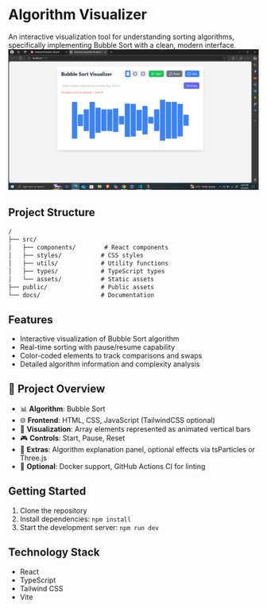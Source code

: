 # Algorithm Visualizer

An interactive visualization tool for understanding sorting algorithms, specifically implementing Bubble Sort with a clean, modern interface.![alt text](image.png)

## Project Structure

```
/
├── src/
│   ├── components/        # React components
│   ├── styles/           # CSS styles
│   ├── utils/            # Utility functions
│   ├── types/            # TypeScript types
│   └── assets/           # Static assets
├── public/               # Public assets
└── docs/                 # Documentation
```

## Features

- Interactive visualization of Bubble Sort algorithm
- Real-time sorting with pause/resume capability
- Color-coded elements to track comparisons and swaps
- Detailed algorithm information and complexity analysis

## 🚀 Project Overview

- 📊 **Algorithm**: Bubble Sort
- 🌐 **Frontend**: HTML, CSS, JavaScript (TailwindCSS optional)
- 🎨 **Visualization**: Array elements represented as animated vertical bars
- 🎮 **Controls**: Start, Pause, Reset
- 🧾 **Extras**: Algorithm explanation panel, optional effects via tsParticles or Three.js
- 🐳 **Optional**: Docker support, GitHub Actions CI for linting

## Getting Started

1. Clone the repository
2. Install dependencies: `npm install`
3. Start the development server: `npm run dev`

## Technology Stack

- React
- TypeScript
- Tailwind CSS
- Vite